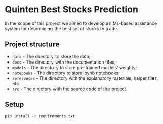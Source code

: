 # Quinten Best Stocks Prediction
In the scope of this project we aimed to develop an ML-based assistance system for determining the best set of stocks to
trade.

## Project structure
* `data` - The directory to store the data;
* `docs` - The directory with the documentation files;
* `models` - The directory to store pre-trained models' weights;
* `notebooks` - The directory to store ipynb notebooks;
* `references` - The directory with the explanatory materials, helper files, etc.
* `src` - The directory with the source code of the project.

## Setup
```shell
pip install -r requirements.txt
```


